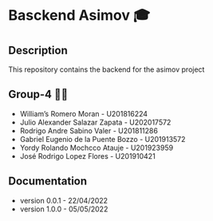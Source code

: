 # Basckend Asimov 🎓

## Description
This repository contains the backend for the asimov project

## Group-4 👨‍💻
* William’s Romero Moran - U201816224
* Julio Alexander Salazar Zapata - U202017572
* Rodrigo Andre Sabino Valer - U201811286
* Gabriel Eugenio de la Puente Bozzo - U201913572
* Yordy Rolando Mochcco Atauje - U201923959
* José Rodrigo Lopez Flores - U201910421

## Documentation
* version 0.0.1 - 22/04/2022
* version 1.0.0 - 05/05/2022